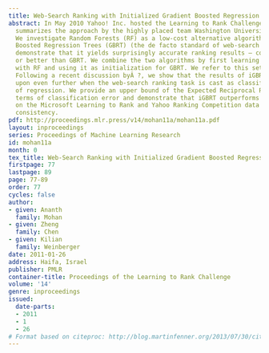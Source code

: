 ```yaml
---
title: Web-Search Ranking with Initialized Gradient Boosted Regression Trees
abstract: In May 2010 Yahoo! Inc. hosted the Learning to Rank Challenge. This paper
  summarizes the approach by the highly placed team Washington University in St. Louis.
  We investigate Random Forests (RF) as a low-cost alternative algorithm to Gradient
  Boosted Regression Trees (GBRT) (the de facto standard of web-search ranking). We
  demonstrate that it yields surprisingly accurate ranking results – comparable to
  or better than GBRT. We combine the two algorithms by first learning a ranking function
  with RF and using it as initialization for GBRT. We refer to this setting as iGBRT.
  Following a recent discussion byÂ ?, we show that the results of iGBRT can be improved
  upon even further when the web-search ranking task is cast as classification instead
  of regression. We provide an upper bound of the Expected Reciprocal RankÂ (?) in
  terms of classification error and demonstrate that iGBRT outperforms GBRT and RF
  on the Microsoft Learning to Rank and Yahoo Ranking Competition data sets with surprising
  consistency.
pdf: http://proceedings.mlr.press/v14/mohan11a/mohan11a.pdf
layout: inproceedings
series: Proceedings of Machine Learning Research
id: mohan11a
month: 0
tex_title: Web-Search Ranking with Initialized Gradient Boosted Regression Trees
firstpage: 77
lastpage: 89
page: 77-89
order: 77
cycles: false
author:
- given: Ananth
  family: Mohan
- given: Zheng
  family: Chen
- given: Kilian
  family: Weinberger
date: 2011-01-26
address: Haifa, Israel
publisher: PMLR
container-title: Proceedings of the Learning to Rank Challenge
volume: '14'
genre: inproceedings
issued:
  date-parts:
  - 2011
  - 1
  - 26
# Format based on citeproc: http://blog.martinfenner.org/2013/07/30/citeproc-yaml-for-bibliographies/
---
```

